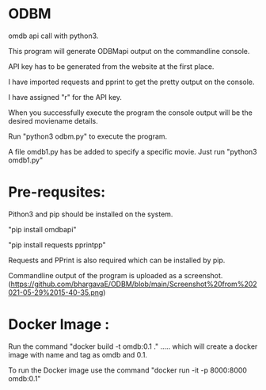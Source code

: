 # ODBM
omdb api call with python3.

This program will generate ODBMapi output on the commandline console.

API key has to be generated from the website at the first place.

I have imported requests and pprint to get the pretty output on the console.

I have assigned "r" for the API key.

When you successfully execute the program the console output will be the desired moviename details.

Run "python3 odbm.py" to execute the program.

A file omdb1.py has be added to specify a specific movie. Just run "python3 omdb1.py"


Pre-requsites:
==============

Pithon3 and pip should be installed on the system.

"pip install omdbapi"

"pip install requests pprintpp"

Requests and PPrint is also required which can be installed by pip.


Commandline output of the program is uploaded as a screenshot. (https://github.com/bhargavaE/ODBM/blob/main/Screenshot%20from%202021-05-29%2015-40-35.png)


Docker Image :
==============

Run the command "docker build -t omdb:0.1 ." ..... which will create a docker image with name and tag as omdb and 0.1.

To run the Docker image use the command "docker run -it -p 8000:8000 omdb:0.1"

